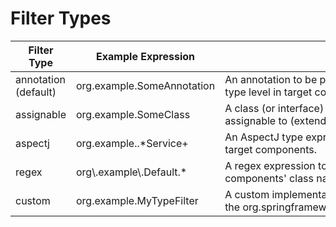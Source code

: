 # Filter Types

Filter Type|Example Expression|Description
--|--|--
annotation (default)|org.example.SomeAnnotation|An annotation to be present or meta&#45;present at the type level in target components.
assignable|org.example.SomeClass|A class (or interface) that the target components are assignable to (extend or implement).
aspectj|org.example..&#42;Service&#43;|An AspectJ type expression to be matched by the target components.
regex|org&#92;.example&#92;.Default.&#42;|A regex expression to be matched by the target components' class names.
custom|org.example.MyTypeFilter|A custom implementation of the org.springframework.core.type.TypeFilter interface.

